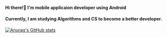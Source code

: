 #### Hi there!👋 I'm mobile applicaion developer using Android 

#### Currently, I am studying Algorithms and CS to become a better developer. 

[![Anurag's GitHub stats](https://github-readme-stats.vercel.app/api?username=tjrkdgnl&count_private=true)](https://github.com/anuraghazra/github-readme-stats)



<!--
**tjrkdgnl/tjrkdgnl** is a ✨ _special_ ✨ repository because its `README.md` (this file) appears on your GitHub profile.

Here are some ideas to get you started:

- 🔭 I’m currently working on ...
- 🌱 I’m currently learning ...
- 👯 I’m looking to collaborate on ...
- 🤔 I’m looking for help with ...
- 💬 Ask me about ...
- 📫 How to reach me: ...
- 😄 Pronouns: ...
- ⚡ Fun fact: ...
-->
